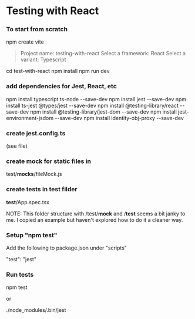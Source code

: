 # Testing with React

### To start from scratch

   npm create vite
   
   > Project name: testing-with-react
   > Select a framework: React
   > Select a variant: Typescript

   cd test-with-react
   npm install
   npm run dev

### add dependencies for Jest, React, etc

   npm install typescript ts-node --save-dev
   npm install jest --save-dev
   npm install ts-jest @types/jest --save-dev
   npm install @testing-library/react --save-dev
   npm install @testing-library/jest-dom --save-dev
   npm install jest-environment-jsdom --save-dev
   npm install identity-obj-proxy --save-dev

### create jest.config.ts

   (see file)

### create mock for static files in  

   test/__mocks__/fileMock.js 

### create tests in __test__ filder

   __test__/App.spec.tsx


NOTE: This folder structure with /test/__mock__ and /__test__ seems a bit janky to me. 
I copied an example but haven't explored how to do it a cleaner way.

### Setup "npm test"

Add the following to package.json under "scripts"

   "test": "jest"

### Run tests

   npm test

or 

   ./node_modules/.bin/jest